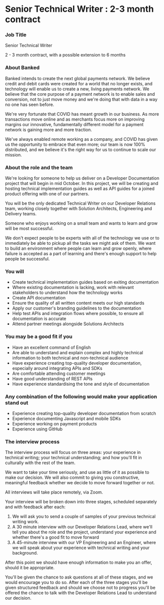 # Senior Technical Writer : 2-3 month contract

### Job Title

Senior Technical Writer

2 - 3 month contract, with a possible extension to 6 months

### About Banked

Banked intends to create the next global payments network. We believe credit and debit cards were created for a world that no longer exists, and technology will enable us to create a new, living payments network. We believe that the core purpose of a payment network is to enable sales and conversion, not to just move money and we're doing that with data in a way no one has seen before.

We're very fortunate that COVID has meant growth in our business. As more transactions move online and as merchants focus more on improving margins our innovative, fundamentally different model for a payment network is gaining more and more traction.

We've always enabled remote working as a company, and COVID has given us the opportunity to embrace that even more; our team is now 100% distributed, and we believe it's the right way for us to continue to scale our mission.

### **About the role and the team**

We're looking for someone to help us deliver on a Developer Documentation project that will begin in mid October. In this project, we will be creating and hosting technical implementation guides as well as API guides for a joined product offering with one of our partners.

You will be the only dedicated Technical Writer on our Developer Relations team, working closely together with Solution Architects, Engineering and Delivery teams. 

Someone who enjoys working on a small team and wants to learn and grow will be most successful.

We don't expect people to be experts with all of the technology we use or to immediately be able to pickup all the tasks we might ask of them. We want to build an environment where people can learn and grow openly, where failure is accepted as a part of learning and there's enough support to help people be successful.

### **You will**

- Create technical implementation guides based on exiting documentation
- Where existing documentation is lacking, work with relevant stakeholders to understand how the technology works
- Create API documentation
- Ensure the quality of all written content meets our high standards
- Apply our customer's branding guidelines to the documentation
- Help test APIs and integration flows where possible, to ensure all documentation is accurate
- Attend partner meetings alongside Solutions Architects

### **You may be a good fit if you**

- Have an excellent command of English
- Are able to understand and explain complex and highly technical information to both technical and non-technical audience
- Have experience creating top-quality developer documentation, especially around integrating APIs and SDKs
- Are comfortable attending customer meetings
- Have good understanding of REST APIs
- Have experience standardising the tone and style of documentation

### **Any combination of the following would make your application stand out**

- Experience creating top-quality developer documentation from scratch
- Experience documenting Javascript and mobile SDKs
- Experience working on payment products
- Experience using GitHub

### The interview process

The interview process will focus on three areas: your experience in technical writing; your technical understanding; and how you'll fit in culturally with the rest of the team.

We want to take your time seriously, and use as little of it as possible to make our decision. We will also commit to giving you constructive, meaningful feedback whether we decide to move forward together or not.

All interviews will take place remotely, via Zoom.

Your interview will be broken down into three stages, scheduled separately and with feedback after each:

1. We will ask you to send a couple of samples of your previous technical writing work.
2. A 30 minute interview with our Developer Relations Lead, where we'll tell you about the role and the project, understand your experience and whether there's a good fit to move forward
3. A 45-minute interview with our VP Engineering and an Engineer, where we will speak about your experience with technical writing and your background.

After this point we should have enough information to make you an offer, should it be appropriate.

You'll be given the chance to ask questions at all of these stages, and we would encourage you to do so. After each of the three stages you'll be given structured feedback and should we choose not to progress you'll be offered the chance to talk with the Developer Relations Lead to understand our decision.
